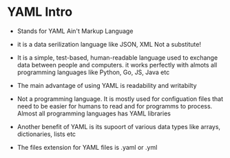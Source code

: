 # YAML Intro

- Stands for YAML Ain't Markup Language
- it is a data serilization language like JSON, XML Not a substitute!
- It is a simple, test-based, human-readable language used to exchange data between people and computers. it works perfectly with almots all programming languages like Python, Go, JS, Java etc
- The main advantage of using YAML is readability and writabilty

- Not a programming language. It is mostly used for configuation files that need to be easier for humans to read and for programms to process. Almost all programming languages has YAML libraries

- Another benefit of YAML is its supoort of various data types like arrays, dictionaries, lists etc

- The files extension for YAML files is .yaml or .yml